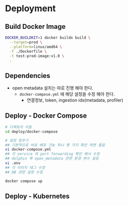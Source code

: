 # Deployment

## Build Docker Image

```bash
DOCKER_BUILDKIT=1 docker buildx build \
  --target=prod \
  --platform=linux/amd64 \
  -f ./Dockerfile \
  -t test-prod-image:v1.0 \  
  .
```

## Dependencies

- open metadata 설치는 따로 진행 해야 한다.
  - `docker-compose.yml` 에 해당 설정을 수정 해야 한다.
    - 연결정보, token, ingestion ids(metadata, profiler)

## Deploy - Docker Compose

```bash
# 디렉토리 이동
cd deploy/docker-compose

# 설정 맞추기
## 기본적으로 바로 배포 가능 하나 몇 가지 확인 하면 좋음
vi docker-compose.yml
## 각 service 의 port forwarding 확인 해서 수정
## dolphin 쪽 open_metadata 관련 환경 변수 설정
vi .env
## 각 이미지 태그 수정
## DB 관련 설정 수정 

docker compose up
```

## Deploy - Kubernetes
